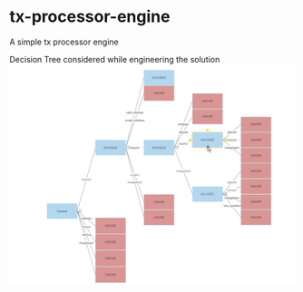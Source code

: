 # tx-processor-engine
A simple tx processor engine

Decision Tree considered while engineering the solution
![image description](resources/probability_tree.png)